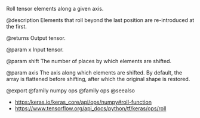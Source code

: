 Roll tensor elements along a given axis.

@description
Elements that roll beyond the last position are re-introduced at the first.

@returns
    Output tensor.

@param x
Input tensor.

@param shift
The number of places by which elements are shifted.

@param axis
The axis along which elements are shifted. By default, the
array is flattened before shifting, after which the original
shape is restored.

@export
@family numpy ops
@family ops
@seealso
+ <https:/keras.io/keras_core/api/ops/numpy#roll-function>
+ <https://www.tensorflow.org/api_docs/python/tf/keras/ops/roll>
